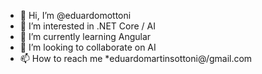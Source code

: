 - 👋 Hi, I’m @eduardomottoni
- 👀 I’m interested in .NET Core / AI
- 🌱 I’m currently learning Angular
- 💞️ I’m looking to collaborate on AI
- 📫 How to reach me *eduardomartinsottoni@/gmail.com

<!---
eduardomottoni/eduardomottoni is a ✨ special ✨ repository because its `README.md` (this file) appears on your GitHub profile.
You can click the Preview link to take a look at your changes.
--->
